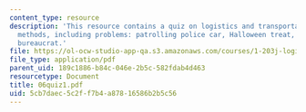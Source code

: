 ```yaml
---
content_type: resource
description: 'This resource contains a quiz on logistics and transportation planning
  methods, including problems: patrolling police car, Halloween treat, and strange
  bureaucrat.'
file: https://ol-ocw-studio-app-qa.s3.amazonaws.com/courses/1-203j-logistical-and-transportation-planning-methods-fall-2006/5cb7daec5c2ff7b4a87816586b2b5c56_06quiz1.pdf
file_type: application/pdf
parent_uid: 189c1886-b84c-046e-2b5c-582fdab4d463
resourcetype: Document
title: 06quiz1.pdf
uid: 5cb7daec-5c2f-f7b4-a878-16586b2b5c56
---
```

